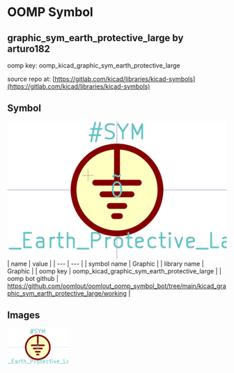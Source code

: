 # OOMP Symbol  
## graphic_sym_earth_protective_large  by arturo182  
  
oomp key: oomp_kicad_graphic_sym_earth_protective_large  
  
source repo at: [https://gitlab.com/kicad/libraries/kicad-symbols](https://gitlab.com/kicad/libraries/kicad-symbols)  
## Symbol  
  
[![working.png](working_600.png)](working.png)  
| name | value | 
| --- | --- | 
| symbol name | Graphic | 
| library name | Graphic | 
| oomp key | oomp_kicad_graphic_sym_earth_protective_large | 
| oomp bot github | https://github.com/oomlout/oomlout_oomp_symbol_bot/tree/main/kicad_graphic_sym_earth_protective_large/working | 
## Images  
  
[![working.png](working_140.png)](working.png)  
